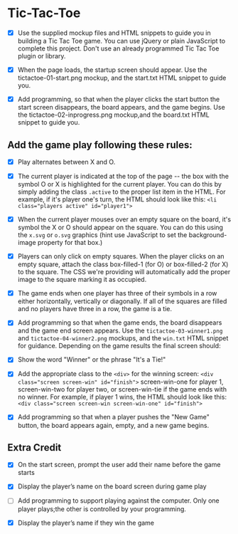 # Tic-Tac-Toe

* [x] Use the supplied mockup files and HTML snippets to guide you in building a Tic Tac Toe game. You can use jQuery or plain JavaScript to complete this project. Don't use an already programmed Tic Tac Toe plugin or library.

* [x] When the page loads, the startup screen should appear. Use the tictactoe-01-start.png mockup, and the start.txt HTML snippet to guide you.

* [x] Add programming, so that when the player clicks the start button the start screen disappears, the board appears, and the game begins. Use the tictactoe-02-inprogress.png mockup,and the board.txt HTML snippet to guide you.

## Add the game play following these rules:

* [x] Play alternates between X and O.

* [x] The current player is indicated at the top of the page -- the box with the symbol O or X is highlighted for the current player. You can do this by simply adding the class `.active` to the proper list item in the HTML. For example, if it's player one's turn, the HTML should look like this: `<li class="players active" id="player1">`

* [x] When the current player mouses over an empty square on the board, it's symbol the X or O should appear on the square. You can do this using the `x.svg` or `o.svg` graphics (hint use JavaScript to set the background-image property for that box.)

* [x] Players can only click on empty squares. When the player clicks on an empty square, attach the class box-filled-1 (for O) or box-filled-2 (for X) to the square. The CSS we're providing will automatically add the proper image to the square marking it as occupied.

* [x] The game ends when one player has three of their symbols in a row either horizontally, vertically or diagonally. If all of the squares are filled and no players have three in a row, the game is a tie.

* [x] Add programming so that when the game ends, the board disappears and the game end screen appears. Use the `tictactoe-03-winner1.png` and `tictactoe-04-winner2.png` mockups, and the `win.txt` HTML snippet for guidance. Depending on the game results the final screen should:

* [x] Show the word "Winner" or the phrase "It's a Tie!"

* [x] Add the appropriate class to the `<div>` for the winning screen: `<div class="screen screen-win" id="finish">` screen-win-one for player 1, screen-win-two for player two, or screen-win-tie if the game ends with no winner. For example, if player 1 wins, the HTML should look like this: `<div class="screen screen-win screen-win-one" id="finish">`

* [x] Add programming so that when a player pushes the "New Game" button, the board appears again, empty, and a new game begins.

## Extra Credit

* [x] On the start screen, prompt the user add their name before the game starts

* [x] Display the player’s name on the board screen during game play

* [ ] Add programming to support playing against the computer. Only one player plays;the other is controlled by your programming.

* [x] Display the player’s name if they win the game
